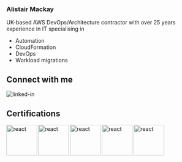 ### Alistair Mackay

UK-based AWS DevOps/Architecture contractor with over 25 years experience in IT specialising in
* Automation
* CloudFormation
* DevOps
* Workload migrations

## Connect with me
[<img align="left" alt="linked-in" src="https://img.shields.io/badge/linkedin-%230077B5.svg?&style=for-the-badge&logo=linkedin&logoColor=white" />](https://www.linkedin.com/in/fireflycons)
<br>

## Certifications

[<img align="left" alt="react" src="https://images.credly.com/size/110x110/images/8e968853-15af-4bbc-9d03-cf518971909c/AWS-SolArchitect-Professional-2020.png"  width="80" height="80" />](https://www.credly.com/badges/bdfaafac-b64c-42eb-883e-1b5b1be99d0c)
[<img align="left" alt="react" src="https://images.credly.com/size/340x340/images/7fbb805d-ea82-4276-a227-e63121a2844b/AWS-DevOpsEngineer-Professional-2020.png"  width="80" height="80" />](https://www.credly.com/badges/6d9eb319-b80e-4208-ad4e-bfe0c84ba183)
[<img align="left" alt="react" src="https://images.credly.com/size/340x340/images/d4c85f5c-63fa-44a5-b174-e79f5f0cc6fc/AWS-Database-Specialty-2020.png"  width="80" height="80" />](https://www.credly.com/badges/2a4e80c4-64c3-4d84-bde7-234e71285394)
[<img align="left" alt="react" src="https://images.credly.com/size/340x340/images/ee741c0c-3d57-48e0-82e0-699a2170aa50/AWS-Security-Specialty-2020.png"  width="80" height="80" />](https://www.credly.com/badges/3fda4c21-7575-43c0-bbb6-886bbf578791)
[<img align="left" alt="react" src="https://images.credly.com/size/340x340/images/d16e8d20-a603-4ce7-94f0-9dc85e7429ba/AWS-AdvNetworking-Specialty-2020.png"  width="80" height="80" />](https://www.credly.com/badges/9fa27962-78ba-4b35-bc40-8bb73d691fe6)
<br>
